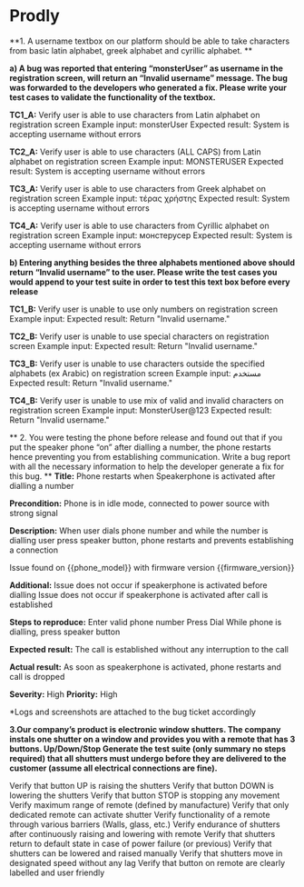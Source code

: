 # Prodly

**1. A username textbox on our platform should be able to take characters from basic latin alphabet, greek alphabet and cyrillic alphabet.
**

**a) A bug was reported that entering “monsterUser” as username in the registration screen, will return an “Invalid username” message.
The bug was forwarded to the developers who generated a fix.
Please write your test cases to validate the functionality of the textbox.**

**TC1_A:**
Verify user is able to use characters from Latin alphabet on registration screen
Example input: monsterUser
Expected result: System is accepting username without errors

**TC2_A:**
Verify user is able to use characters (ALL CAPS) from Latin alphabet on registration screen
Example input: MONSTERUSER
Expected result: System is accepting username without errors

**TC3_A:**
Verify user is able to use characters from Greek alphabet on registration screen
Example input: τέρας χρήστης
Expected result: System is accepting username without errors

**TC4_A:**
Verify user is able to use characters from Cyrillic alphabet on registration screen
Example input: монстерусер
Expected result: System is accepting username without errors

**b) Entering anything besides the three alphabets mentioned above should return “Invalid username” to the user.
Please write the test cases you would append to your test suite in order to test this text box
before every release**

**TC1_B:**
Verify user is unable to use only numbers on registration screen
Example input: 
Expected result: Return "Invalid username."

**TC2_B:**
Verify user is unable to use special characters on registration screen
Example input: 
Expected result: Return "Invalid username."

**TC3_B:**
Verify user is unable to use characters outside the specified alphabets (ex Arabic) on registration screen
Example input: مستخدم
Expected result: Return "Invalid username."

**TC4_B:**
Verify user is unable to use mix of valid and invalid characters on registration screen
Example input: MonsterUser@123
Expected result:  Return "Invalid username."



** 2. You were testing the phone before release and found out that if you put the speaker phone “on” after dialling a number, the phone restarts hence preventing you from establishing communication.
Write a bug report with all the necessary information to help the developer generate a fix for this bug.
**
**Title:** Phone restarts when Speakerphone is activated after dialling a number

**Precondition:**
Phone is in idle mode, connected to power source with strong signal

**Description:**
When user dials phone number and while the number is dialling user press speaker button, phone restarts and prevents establishing a connection

Issue found on {{phone_model}} with firmware version {{firmware_version}}

**Additional:** 
Issue does not occur if speakerphone is activated before dialling
Issue does not occur if speakerphone is activated after call is established

**Steps to reproduce:**
Enter valid phone number
Press Dial
While phone is dialling, press speaker button

**Expected result:**
The call is established without any interruption to the call

**Actual result:**
As soon as speakerphone is activated, phone restarts and call is dropped

**Severity:** High
**Priority:** High

*Logs and screenshots are attached to the bug ticket accordingly


**3.Our company’s product is electronic window shutters. The company instals one shutter on a window and provides you with a remote that has 3 buttons. Up/Down/Stop
Generate the test suite (only summary no steps required) that all shutters must undergo before they are delivered to the customer (assume all electrical connections are fine).**

Verify that button UP is raising  the shutters
Verify that button DOWN is lowering the shutters
Verify that button STOP is stopping any movement
Verify maximum range of remote (defined by manufacture)
Verify that only dedicated remote can activate shutter
Verify functionality of a remote through various barriers (Walls, glass, etc.)
Verify endurance of shutters after continuously raising and lowering with remote
Verify that shutters return to default state in case of power failure (or previous)
Verify that shutters can be lowered and raised manually
Verify that shutters move in designated speed without any lag
Verify that button on remote are clearly labelled and user friendly
